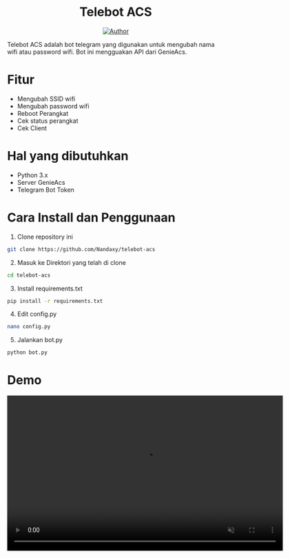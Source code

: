 <h1 align="center">Telebot ACS</h1>

</p>
<p align="center">
<a href="https://github.com/Nandaxy"><img title="Author" src="https://img.shields.io/badge/AUTHOR-Nandaxy-green.svg?style=for-the-badge&logo=github"></a>

Telebot ACS adalah bot telegram yang digunakan untuk mengubah nama wifi atau password wifi. Bot ini mengguakan API dari GenieAcs.

# Fitur
- Mengubah SSID wifi
- Mengubah password wifi
- Reboot Perangkat
- Cek status perangkat
- Cek Client

# Hal yang dibutuhkan

- Python 3.x
- Server GenieAcs
- Telegram Bot Token

# Cara Install dan Penggunaan

1. Clone repository ini

```bash
git clone https://github.com/Nandaxy/telebot-acs
```

2. Masuk ke Direktori yang telah di clone

```bash
cd telebot-acs
```

3. Install requirements.txt

```bash
pip install -r requirements.txt
```

4. Edit config.py

```bash
nano config.py
```

5. Jalankan bot.py

```bash 
python bot.py
```

# Demo

<video width="640" height="360" controls muted>
  <source src="https://www.zenn.my.id/file/video/lv_0_20250123094156.mp4" type="video/mp4">
</video>
